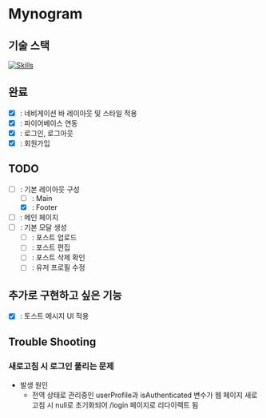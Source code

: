# Mynogram

## 기술 스택
[![Skills](https://skillicons.dev/icons?i=react,ts,tailwind)](https://skillicons.dev)

## 완료
- [x] : 네비게이션 바 레이아웃 및 스타일 적용
- [x] : 파이어베이스 연동
- [x] : 로그인, 로그아웃
- [x] : 회원가입

## TODO
- [ ] : 기본 레이아웃 구성
  - [ ] : Main
  - [x] : Footer
- [ ] : 메인 페이지
- [ ] : 기본 모달 생성
  - [ ] : 포스트 업로드
  - [ ] : 포스트 편집
  - [ ] : 포스트 삭제 확인
  - [ ] : 유저 프로필 수정

## 추가로 구현하고 싶은 기능
- [x] : 토스트 메시지 UI 적용

## Trouble Shooting
### 새로고침 시 로그인 풀리는 문제
  - 발생 원인
    - 전역 상태로 관리중인 userProfile과 isAuthenticated 변수가 웹 페이지 새로 고침 시 null로 초기화되어 /login 페이지로 리다이렉트 됨 
